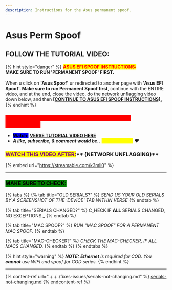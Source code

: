 ```yaml
---
description: Instructions for the Asus permanent spoof.
---
```


# Asus Perm Spoof

## FOLLOW THE TUTORIAL VIDEO:

{% hint style="danger" %}
<mark style="color:red;">**ASUS EFI SPOOF INSTRUCTIONS:**</mark> \
**MAKE SURE TO RUN 'PERMANENT SPOOF' FIRST.** \
\
When u click on **'Asus Spoof'** ur redirected to another page with **'Asus EFI Spoof'. Make sure to run Permanent Spoof first**, continue with the ENTIRE video, and at the end, close the video, do the network unflagging video down below, and then **\[**[**CONTINUE TO ASUS EFI SPOOF INSTRUCTIONS\].**](asus-efi-spoof.md)
{% endhint %}

### <mark style="color:red;background-color:red;">**MAKE SURE TO REMOVE ANY 'USB' ON YOUR PC CONNECTED!**</mark>

* <mark style="background-color:blue;">**Watch:**</mark> [**VERSE TUTORIAL VIDEO HERE**](https://bit.ly/instructions-video)
* _**A like, subscribe, & comment would be..**_ _<mark style="color:yellow;">**verse-tacular!**</mark> ❤️_

### <mark style="color:purple;">**WATCH THIS VIDEO AFTER:**</mark>** (NETWORK UNFLAGGING)**

{% embed url="https://streamable.com/k3mll0" %}

***

### <mark style="background-color:green;">MAKE SURE TO CHECK:</mark>

{% tabs %}
{% tab title="OLD SERIALS?" %}
_SEND US YOUR OLD SERIALS BY A SCREENSHOT OF THE 'DEVICE' TAB WITHIN VERSE_
{% endtab %}

{% tab title="SERIALS CHANGED?" %}
C_HECK IF **ALL** SERIALS CHANGED, NO EXCEPTIONS._
{% endtab %}

{% tab title="MAC SPOOF?" %}
_RUN "MAC SPOOF" FOR A PERMANENT MAC SPOOF._
{% endtab %}

{% tab title="MAC-CHECKER?" %}
_CHECK THE MAC-CHECKER, IF ALL MACS CHANGED._
{% endtab %}
{% endtabs %}

{% hint style="warning" %}
_**NOTE:**_ _**Ethernet** is required for COD. You **cannot** use WIFI and spoof for COD series._
{% endhint %}

***

{% content-ref url="../../../fixes-issues/serials-not-changing.md" %}
[serials-not-changing.md](../../../fixes-issues/serials-not-changing.md)
{% endcontent-ref %}
